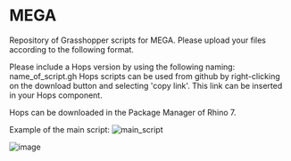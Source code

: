 # MEGA
Repository of Grasshopper scripts for MEGA. Please upload your files according to the following format.

Please include a Hops version by using the following naming: name_of_script.gh
Hops scripts can be used from github by right-clicking on the download button and selecting 'copy link'.
This link can be inserted in your Hops component.

Hops can be downloaded in the Package Manager of Rhino 7.

Example of the main script: ![main_script](https://user-images.githubusercontent.com/78602469/170252242-e27214a5-d581-44bc-8b95-ffdbe3c0580a.PNG)


![image](https://user-images.githubusercontent.com/78602469/165973196-dd1e3759-9b6e-4ef0-8238-0b692b3b0ed2.png)
